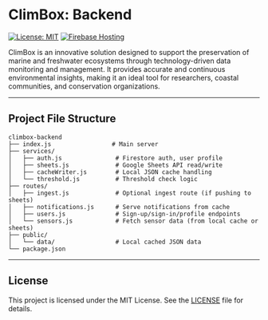 # ClimBox: Backend
[![License: MIT](https://img.shields.io/badge/License-MIT-yellow.svg)](https://opensource.org/licenses/MIT)
[![Firebase Hosting](https://img.shields.io/badge/Hosted%20on-Firebase-orange?style=flat-square)](https://firebase.google.com/products/hosting)

ClimBox is an innovative solution designed to support the preservation of marine and freshwater ecosystems through technology-driven data monitoring and management. It provides accurate and continuous environmental insights, making it an ideal tool for researchers, coastal communities, and conservation organizations.

---

## Project File Structure

```
climbox-backend
├── index.js                 # Main server
├── services/
│   ├── auth.js               # Firestore auth, user profile
│   ├── sheets.js             # Google Sheets API read/write
│   ├── cacheWriter.js        # Local JSON cache handling
│   └── threshold.js          # Threshold check logic
├── routes/
│   ├── ingest.js             # Optional ingest route (if pushing to sheets)
│   ├── notifications.js      # Serve notifications from cache
│   ├── users.js              # Sign-up/sign-in/profile endpoints
│   └── sensors.js            # Fetch sensor data (from local cache or sheets)
├── public/
│   └── data/                 # Local cached JSON data
└── package.json
```

---

## License

This project is licensed under the MIT License. See the [LICENSE](https://opensource.org/licenses/MIT) file for details.
